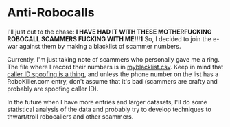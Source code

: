 # Anti-Robocalls

I'll just cut to the chase: __I HAVE HAD IT WITH THESE MOTHERFUCKING ROBOCALL SCAMMERS FUCKING WITH ME!!!1__ So, I decided to join the e-war against them by making a blacklist of scammer numbers.

Currently, I'm just taking note of scammers who personally gave me a ring. The file where I record their numbers is in [myblacklist.csv](./blacklist/myblacklist.csv). Keep in mind that [caller ID spoofing is a thing](https://www.fcc.gov/consumers/guides/spoofing-and-caller-id), and unless the phone number on the list has a RoboKiller.com entry, don't assume that it's bad (scammers are crafty and probably are spoofing caller ID).

In the future when I have more entries and larger datasets, I'll do some statistical analysis of the data and probably try to develop techniques to thwart/troll robocallers and other scammers. 
